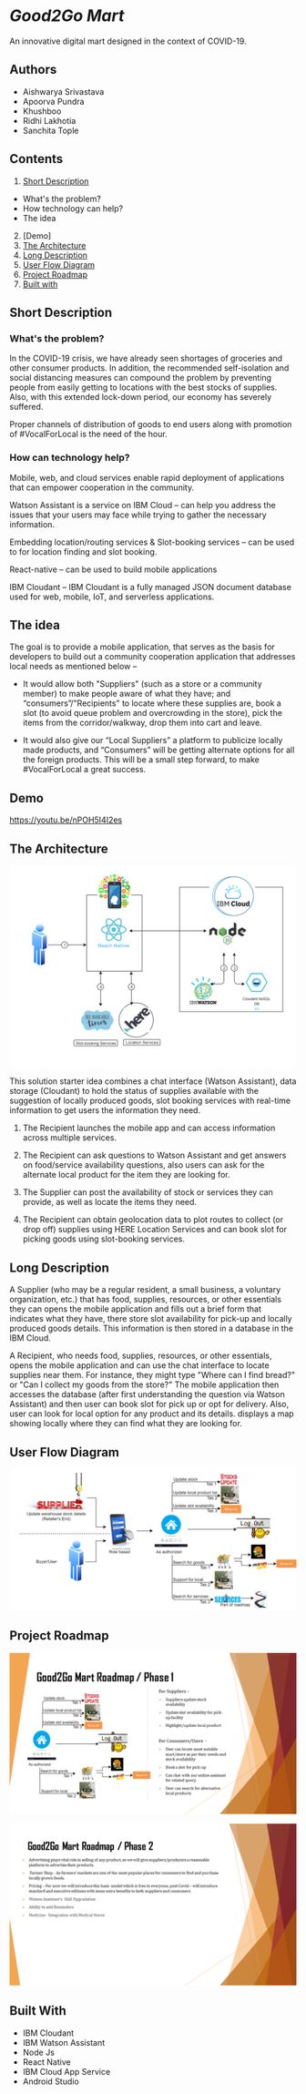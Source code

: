 # *Good2Go Mart*

An innovative digital mart designed in the context of COVID-19.

## Authors

- Aishwarya Srivastava
- Apoorva Pundra
- Khushboo
- Ridhi Lakhotia
- Sanchita Tople

## Contents

1. [Short Description](#short-description)
- What's the problem?
- How technology can help?
- The idea
2. [Demo]
3. [The Architecture](#the-architecture)
4. [Long Description](#long-description)
5. [User Flow Diagram](#user-flow-diagram)
6. [Project Roadmap](#project-roadmap)
7. [Built with](#built-with)

## Short Description

### What's the problem?

In the COVID-19 crisis, we have already seen shortages of groceries and other consumer products. In addition, the recommended self-isolation and social distancing measures can compound the problem by preventing people from easily getting to locations with the best stocks of supplies. Also, with this extended lock-down period, our economy has severely suffered. 

Proper channels of distribution of goods to end users along with promotion of #VocalForLocal is the need of the hour.

### How can technology help?
Mobile, web, and cloud services enable rapid deployment of applications that can empower cooperation in the community. 

Watson Assistant is a service on IBM Cloud – can help you address the issues that your users may face while trying to gather the necessary information. 

Embedding location/routing services  & Slot-booking services – can be used to for location finding and slot booking. 

React-native – can be used to build mobile applications

IBM Cloudant – IBM Cloudant is a fully managed JSON document database used for web, mobile, IoT, and serverless applications.


## The idea

The goal is to provide a mobile application, that serves as the basis for developers to build out a community cooperation application that addresses local needs as mentioned below –

- It would allow both "Suppliers" (such as a store or a community member) to make people aware of what they have; and “consumers”/"Recipients" to locate where these supplies are, book a slot (to avoid queue problem and overcrowding in the store), pick the items from the corridor/walkway,  drop them into cart and leave.

- It would also give our “Local Suppliers” a platform to publicize locally made products, and “Consumers” will be getting alternate options for all the foreign products. This will be a small step forward, to make #VocalForLocal a great success.

## Demo

https://youtu.be/nPOH5I4I2es

## The Architecture

![Good2Go architecture diagram](/images/Architecture.PNG)

This solution starter idea combines a chat interface (Watson Assistant), data storage (Cloudant) to hold the status of supplies available with the suggestion of locally produced goods, slot booking services with real-time information to get users the information they need. 
1. The Recipient launches the mobile app and can access information across multiple services.

1. The Recipient can ask questions to Watson Assistant and get answers on food/service availability questions, also users can ask for the alternate local product for the item they are looking for.

1. The Supplier can post the availability of stock or services they can provide, as well as locate the items they need.

1. The Recipient can obtain geolocation data to plot routes to collect (or drop off) supplies using HERE Location Services and can book slot for picking goods using slot-booking services.


## Long Description

A Supplier (who may be a regular resident, a small business, a voluntary organization, etc.) that has food, supplies, resources, or other essentials they can opens the mobile application and fills out a brief form that indicates what they have, there store slot availability for pick-up and locally produced goods details. This information is then stored in a database in the IBM Cloud. 

A Recipient, who needs food, supplies, resources, or other essentials, opens the mobile application and can use the chat interface to locate supplies near them. For instance, they might type "Where can I find bread?" or "Can I collect my goods from the store?" The mobile application then accesses the database (after first understanding the question via Watson Assistant) and then user can book slot for pick up or opt for delivery. Also, user can look for local option for any product and its details. 
displays a map showing locally where they can find what they are looking for.



## User Flow Diagram

![Good2Go User Flow Diagram](/images/UserFlowDiagram.PNG)

## Project Roadmap

![Good2Go Project Roadmap 1](/Roadmap/Roadmap.png)

![Good2Go Project Roadmap 2](/Roadmap/Roadmap2.png)

## Built With

- IBM Cloudant
- IBM Watson Assistant
- Node Js
- React Native
- IBM Cloud App Service
- Android Studio


